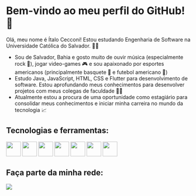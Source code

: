 # Bem-vindo ao meu perfil do GitHub! 👋
 Olá, meu nome é Ítalo Cecconi! Estou estudando Engenharia de Software na Universidade Católica do Salvador. 👨‍🎓
 
 - Sou de Salvador, Bahia e gosto muito de ouvir música (especialmente rock 🎸), jogar video-games 🎮 e sou apaixonado por esportes americanos (principalmente basquete 🏀 e futebol americano 🏈)
 - Estudo Java, JavaScript, HTML, CSS e Flutter para desenvolvimento de software. Estou aprofundando meus conhecimentos para desenvolver projetos com meus colegas de faculdade 👨‍💻
 - Atualmente estou a procura de uma oportunidade como estagiário para consolidar meus conhecimentos e iniciar minha carreira no mundo da tecnologia 📈

## Tecnologias e ferramentas:
<div >
  <img loading="lazy" src="https://cdn.jsdelivr.net/gh/devicons/devicon/icons/java/java-original.svg" width="40" height="40"/>
  
  <img src="https://cdn.jsdelivr.net/gh/devicons/devicon@latest/icons/javascript/javascript-original.svg" width="40" height="40"/>

  <img src="https://cdn.jsdelivr.net/gh/devicons/devicon@latest/icons/html5/html5-original.svg" width="40" height="40"/>

  <img src="https://cdn.jsdelivr.net/gh/devicons/devicon@latest/icons/css3/css3-original.svg" width="40" height="40"/>

  <img src="https://cdn.jsdelivr.net/gh/devicons/devicon@latest/icons/flutter/flutter-plain.svg" width="40" height="40"/>

  <img src="https://cdn.jsdelivr.net/gh/devicons/devicon@latest/icons/git/git-original.svg" width="40" height="40"/>

  <img src="https://cdn.jsdelivr.net/gh/devicons/devicon@latest/icons/github/github-original.svg" width="40" height="40"/>
          
</div>

## Faça parte da minha rede:
<div>
  <a href="[https://www.linkedin.com/in/italocecconi](https://www.linkedin.com/in/italocecconi/)" target="_blank"><img loading="lazy" src="https://img.shields.io/badge/-LinkedIn-%230077B5?style=for-the-badge&logo=linkedin&logoColor=white" target="_blank"></a>
</div>


 

<!--
**ItaloCecconiTGomes/ItaloCecconiTGomes** is a ✨ _special_ ✨ repository because its `README.md` (this file) appears on your GitHub profile.

Here are some ideas to get you started:

- 🔭 I’m currently working on ...
- 🌱 I’m currently learning ...
- 👯 I’m looking to collaborate on ...
- 🤔 I’m looking for help with ...
- 💬 Ask me about ...
- 📫 How to reach me: ...
- 😄 Pronouns: ...
- ⚡ Fun fact: ...
### Atualmente estou aprendendo Java para BackEnd e JavaScript, HTML, CSS e Flutter para FrontEnd
 A procura de um estágio
 Métodologias Ágeis (Scrum)
 Estou focando em aprofundar meus conhecimentos e a desenvolver projetos com meus colegas de faculdade
 Faça parte da minha rede: 

#Tecnologias:
-->
